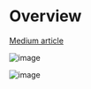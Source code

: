 # Overview

[Medium article](https://medium.com/@03nishchayagarwal/aws-cloud-data-engineering-end-to-end-project-aws-glue-etl-job-s3-apache-spark-ab2aaee757f5)

![image](https://github.com/dogukannulu/glue_etl_job_data_catalog_s3/assets/91257958/ad5ed31c-9707-4a57-a790-e9d37f38edc9)

![image](https://github.com/dogukannulu/glue_etl_job_data_catalog_s3/assets/91257958/91651b5f-3f47-4c74-a8ea-f0679180c048)

